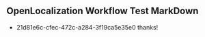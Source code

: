 ## OpenLocalization Workflow Test MarkDown
* 21d81e6c-cfec-472c-a284-3f19ca5e35e0 thanks!

<!--HONumber=Aug16_HO1-->


